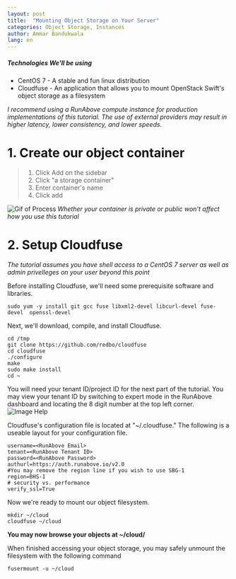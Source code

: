 ```yaml
---
layout: post
title:  "Mounting Object Storage on Your Server"
categories: Object Storage, Instances
author: Ammar Bandukwala
lang: en
---
```

##### Technologies We'll be using
+ CentOS 7 - A stable  and fun linux distribution
+ Cloudfuse - An application that allows you to mount OpenStack Swift's object storage as a filesystem

*I recommend using a RunAbove compute instance for production implementations of this tutorial. The use of external providers may result in higher latency, lower consistency, and lower speeds.*
# 1. Create our object container
> 1. Click Add on the sidebar
> 2. Click "a storage container"
> 3. Enter container's name
> 4. Click add

![Gif of Process](https://genesec.net/static/runabove-com/tuts/add_container.gif)
*Whether your container is private or public won't affect how you use this tutorial*
# 2. Setup Cloudfuse
*The tutorial assumes you have shell access to a CentOS 7 server as well as admin privelleges on your user beyond this point*

Before installing Cloudfuse, we'll need some prerequisite software and libraries.
```
sudo yum -y install git gcc fuse libxml2-devel libcurl-devel fuse-devel  openssl-devel
```

Next, we'll download, compile, and install Cloudfuse.
```
cd /tmp
git clone https://github.com/redbo/cloudfuse
cd cloudfuse
./configure
make
sudo make install
cd ~
```

You will need your tenant ID/project ID for the next part of the tutorial. You may view your tenant ID by switching to expert mode in the RunAbove dashboard and locating the 8 digit number at the top left corner.
![Image Help](https://genesec.net/static/runabove-com/tuts/tenant_id.png)

Cloudfuse's configuration file is located at "~/.cloudfuse." The following is a useable layout for your configuration file.
```
username=<RunAbove Email>
tenant=<RunAbove Tenant ID>
password=<RunAbove Password>
authurl=https://auth.runabove.io/v2.0
#You may remove the region line if you wish to use SBG-1
region=BHS-1
# security vs. performance
verify_ssl=True
```

Now we're ready to mount our object filesystem.

```
mkdir ~/cloud
cloudfuse ~/cloud
```

__You may now browse your objects at ~/cloud/__


When finished accessing your object storage, you may safely unmount the filesystem with the following command

```
fusermount -u ~/cloud
```


